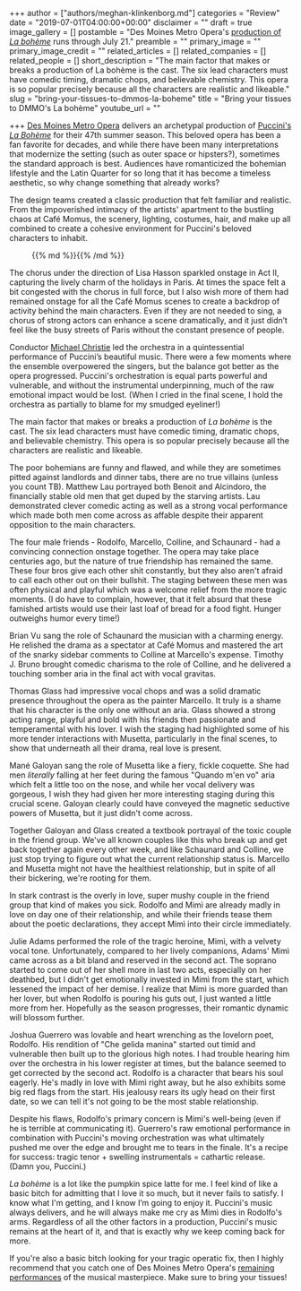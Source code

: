 +++
author = ["authors/meghan-klinkenborg.md"]
categories = "Review"
date = "2019-07-01T04:00:00+00:00"
disclaimer = ""
draft = true
image_gallery = []
postamble = "Des Moines Metro Opera's [production of _La bohème_](http://desmoinesmetroopera.org/productions/boheme/) runs through July 21."
preamble = ""
primary_image = ""
primary_image_credit = ""
related_articles = []
related_companies = []
related_people = []
short_description = "The main factor that makes or breaks a production of La bohème is the cast. The six lead characters must have comedic timing, dramatic chops, and believable chemistry. This opera is so popular precisely because all the characters are realistic and likeable."
slug = "bring-your-tissues-to-dmmos-la-boheme"
title = "Bring your tissues to DMMO's La bohème"
youtube_url = ""

+++
[Des Moines Metro Opera](/scene/companies/des-moines-metro-opera/) delivers an archetypal production of [Puccini's _La Bohème_](http://desmoinesmetroopera.org/productions/boheme/) for their 47th summer season. This beloved opera has been a fan favorite for decades, and while there have been many interpretations that modernize the setting (such as outer space or hipsters?), sometimes the standard approach is best. Audiences have romanticized the bohemian lifestyle and the Latin Quarter for so long that it has become a timeless aesthetic, so why change something that already works?

The design teams created a classic production that felt familiar and realistic. From the impoverished intimacy of the artists' apartment to the bustling chaos at Café Momus, the scenery, lighting, costumes, hair, and make up all combined to create a cohesive environment for Puccini's beloved characters to inhabit.

<figure data-type="image">{{% md %}}{{% /md %}}

<figcaption></figcaption>

</figure>

The chorus under the direction of Lisa Hasson sparkled onstage in Act II, capturing the lively charm of the holidays in Paris. At times the space felt a bit congested with the chorus in full force, but I also wish more of them had remained onstage for all the Café Momus scenes to create a backdrop of activity behind the main characters. Even if they are not needed to sing, a chorus of strong actors can enhance a scene dramatically, and it just didn’t feel like the busy streets of Paris without the constant presence of people.

Conductor [Michael Christie](/talking-with-conductors-michael-christie/) led the orchestra in a quintessential performance of Puccini’s beautiful music. There were a few moments where the ensemble overpowered the singers, but the balance got better as the opera progressed. Puccini's orchestration is equal parts powerful and vulnerable, and without the instrumental underpinning, much of the raw emotional impact would be lost. (When I cried in the final scene, I hold the orchestra as partially to blame for my smudged eyeliner!)

The main factor that makes or breaks a production of _La bohème_ is the cast. The six lead characters must have comedic timing, dramatic chops, and believable chemistry. This opera is so popular precisely because all the characters are realistic and likeable.

The poor bohemians are funny and flawed, and while they are sometimes pitted against landlords and dinner tabs, there are no true villains (unless you count TB). Matthew Lau portrayed both Benoit and Alcindoro, the financially stable old men that get duped by the starving artists. Lau demonstrated clever comedic acting as well as a strong vocal performance which made both men come across as affable despite their apparent opposition to the main characters.

The four male friends - Rodolfo, Marcello, Colline, and Schaunard - had a convincing connection onstage together. The opera may take place centuries ago, but the nature of true friendship has remained the same. These four bros give each other shit constantly, but they also aren't afraid to call each other out on their bullshit. The staging between these men was often physical and playful which was a welcome relief from the more tragic moments. (I do have to complain, however, that it felt absurd that these famished artists would use their last loaf of bread for a food fight. Hunger outweighs humor every time!)

Brian Vu sang the role of Schaunard the musician with a charming energy. He relished the drama as a spectator at Café Momus and mastered the art of the snarky sidebar comments to Colline at Marcello's expense. Timothy J. Bruno brought comedic charisma to the role of Colline, and he delivered a touching somber aria in the final act with vocal gravitas.

Thomas Glass had impressive vocal chops and was a solid dramatic presence throughout the opera as the painter Marcello. It truly is a shame that his character is the only one without an aria. Glass showed a strong acting range, playful and bold with his friends then passionate and temperamental with his lover. I wish the staging had highlighted some of his more tender interactions with Musetta, particularly in the final scenes, to show that underneath all their drama, real love is present.

Mané Galoyan sang the role of Musetta like a fiery, fickle coquette. She had men _literally_ falling at her feet during the famous "Quando m'en vo" aria which felt a little too on the nose, and while her vocal delivery was gorgeous, I wish they had given her more interesting staging during this crucial scene. Galoyan clearly could have conveyed the magnetic seductive powers of Musetta, but it just didn't come across.

Together Galoyan and Glass created a textbook portrayal of the toxic couple in the friend group. We've all known couples like this who break up and get back together again every other week, and like Schaunard and Colline, we just stop trying to figure out what the current relationship status is. Marcello and Musetta might not have the healthiest relationship, but in spite of all their bickering, we're rooting for them.

In stark contrast is the overly in love, super mushy couple in the friend group that kind of makes you sick. Rodolfo and Mimì are already madly in love on day one of their relationship, and while their friends tease them about the poetic declarations, they accept Mimì into their circle immediately.

Julie Adams performed the role of the tragic heroine, Mimì, with a velvety vocal tone. Unfortunately, compared to her lively companions, Adams' Mimì came across as a bit bland and reserved in the second act. The soprano started to come out of her shell more in last two acts, especially on her deathbed, but I didn't get emotionally invested in Mimì from the start, which lessened the impact of her demise. I realize that Mimì is more guarded than her lover, but when Rodolfo is pouring his guts out, I just wanted a little more from her. Hopefully as the season progresses, their romantic dynamic will blossom further.

Joshua Guerrero was lovable and heart wrenching as the lovelorn poet, Rodolfo. His rendition of "Che gelida manina" started out timid and vulnerable then built up to the glorious high notes. I had trouble hearing him over the orchestra in his lower register at times, but the balance seemed to get corrected by the second act. Rodolfo is a character that bears his soul eagerly. He's madly in love with Mimì right away, but he also exhibits some big red flags from the start. His jealousy rears its ugly head on their first date, so we can tell it's not going to be the most stable relationship. 

Despite his flaws, Rodolfo's primary concern is Mimì's well-being (even if he is terrible at communicating it). Guerrero's raw emotional performance in combination with Puccini's moving orchestration was what ultimately pushed me over the edge and brought me to tears in the finale. It's a recipe for success: tragic tenor + swelling instrumentals = cathartic release. (Damn you, Puccini.)

_La bohème_ is a lot like the pumpkin spice latte for me. I feel kind of like a basic bitch for admitting that I love it so much, but it never fails to satisfy. I know what I'm getting, and I know I’m going to enjoy it. Puccini's music always delivers, and he will always make me cry as Mimì dies in Rodolfo's arms. Regardless of all the other factors in a production, Puccini's music remains at the heart of it, and that is exactly why we keep coming back for more. 

If you're also a basic bitch looking for your tragic operatic fix, then I highly recommend that you catch one of Des Moines Metro Opera's [remaining performances](http://desmoinesmetroopera.org/productions/boheme/) of the musical masterpiece. Make sure to bring your tissues!